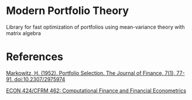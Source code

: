 # Modern Portfolio Theory 

Library for fast optimization of portfolios using mean-variance theory with matrix algebra

# References

[Markowitz, H. (1952). Portfolio Selection. The Journal of Finance, 7(1), 77-91. doi:10.2307/2975974](https://www.jstor.org/stable/2975974?origin=crossref&seq=1)

[ECON 424/CFRM 462:  Computational Finance and Financial Econometrics](https://faculty.washington.edu/ezivot/econ424/econ424.htm)

